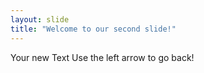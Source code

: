 ```yaml
---
layout: slide
title: "Welcome to our second slide!"
---
```

Your new Text
Use the left arrow to go back!
